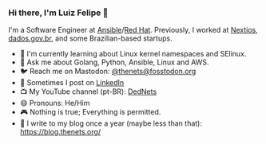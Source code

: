 ### Hi there, I'm Luiz Felipe 👋

I'm a Software Engineer at [Ansible](https://ansible.com/)/[Red Hat](https://redhat.com/). Previously, I worked at [Nextios](https://www.nextios.com.br/), [dados.gov.br](https://dados.gov.br/), and some Brazilian-based startups.

- 🌱 I'm currently learning about Linux kernel namespaces and SElinux.
- 💬 Ask me about Golang, Python, Ansible, Linux and AWS.
- 🐦 Reach me on Mastodon: [@thenets@fosstodon.org](https://fosstodon.org/@thenets)
- 💼 Sometimes I post on [LinkedIn](https://www.linkedin.com/in/luizfelipecosta/)
- 📺 My YouTube channel (pt-BR): [DedNets](https://www.youtube.com/channel/UCFnMuu71G_hso_BPmS6ciGw)
- 😄 Pronouns: He/Him
- 🎮 Nothing is true; Everything is permitted.
- 📝 I write to my blog once a year (maybe less than that): https://blog.thenets.org/
